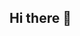 ## Hi there 👋

<!--

**Here are some ideas to get you started:**

🙋‍ Santa Cruz River Analytics is a Data Analytics Consultancy who helps organizations create real value from lonely, overlooked data.
[Our Site](https://scr-analytics.com)
-->
